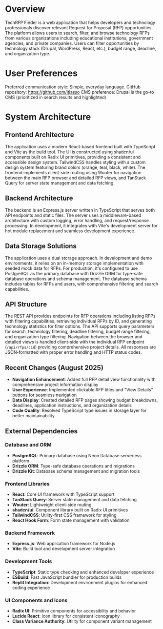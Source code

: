 # Overview

TechRFP Finder is a web application that helps developers and technology professionals discover relevant Request for Proposal (RFP) opportunities. The platform allows users to search, filter, and browse technology RFPs from various organizations including educational institutions, government agencies, and private companies. Users can filter opportunities by technology stack (Drupal, WordPress, React, etc.), budget range, deadline, and organization type.

# User Preferences

Preferred communication style: Simple, everyday language.
GitHub repository: https://github.com/itlasso
CMS preference: Drupal is the go-to CMS (prioritized in search results and highlighted)

# System Architecture

## Frontend Architecture
The application uses a modern React-based frontend built with TypeScript and Vite as the build tool. The UI is constructed using shadcn/ui components built on Radix UI primitives, providing a consistent and accessible design system. TailwindCSS handles styling with a custom design system featuring brand colors (orange, teal, black, white). The frontend implements client-side routing using Wouter for navigation between the main RFP browser and detailed RFP views, and TanStack Query for server state management and data fetching.

## Backend Architecture
The backend is an Express.js server written in TypeScript that serves both API endpoints and static files. The server uses a middleware-based architecture with custom logging, error handling, and request/response processing. In development, it integrates with Vite's development server for hot module replacement and seamless development experience.

## Data Storage Solutions
The application uses a dual storage approach. In development and demo environments, it relies on an in-memory storage implementation with seeded mock data for RFPs. For production, it's configured to use PostgreSQL as the primary database with Drizzle ORM for type-safe database operations and schema management. The database schema includes tables for RFPs and users, with comprehensive filtering and search capabilities.

## API Structure
The REST API provides endpoints for RFP operations including listing RFPs with filtering capabilities, retrieving individual RFPs by ID, and generating technology statistics for filter options. The API supports query parameters for search, technology filtering, deadline filtering, budget range filtering, and organization type filtering. Navigation between the browser and detailed views is handled client-side with the individual RFP endpoint (`/api/rfps/:id`) providing comprehensive project details. All responses are JSON-formatted with proper error handling and HTTP status codes.

## Recent Changes (August 2025)
- **Navigation Enhancement**: Added full RFP detail view functionality with comprehensive project information display
- **User Experience**: Implemented clickable RFP titles and "View Details" buttons for seamless navigation
- **Data Display**: Created detailed RFP pages showing budget breakdowns, deadlines, application instructions, and organization details
- **Code Quality**: Resolved TypeScript type issues in storage layer for better maintainability

## External Dependencies

### Database and ORM
- **PostgreSQL**: Primary database using Neon Database serverless platform
- **Drizzle ORM**: Type-safe database operations and migrations
- **Drizzle Kit**: Database schema management and migration tools

### Frontend Libraries
- **React**: Core UI framework with TypeScript support
- **TanStack Query**: Server state management and data fetching
- **Wouter**: Lightweight client-side routing
- **shadcn/ui**: Component library built on Radix UI primitives
- **TailwindCSS**: Utility-first CSS framework for styling
- **React Hook Form**: Form state management with validation

### Backend Framework
- **Express.js**: Web application framework for Node.js
- **Vite**: Build tool and development server integration

### Development Tools
- **TypeScript**: Static type checking and enhanced developer experience
- **ESBuild**: Fast JavaScript bundler for production builds
- **Replit Integration**: Development environment plugins for enhanced coding experience

### UI Components and Icons
- **Radix UI**: Primitive components for accessibility and behavior
- **Lucide React**: Icon library for consistent iconography
- **Class Variance Authority**: Utility for component variant management